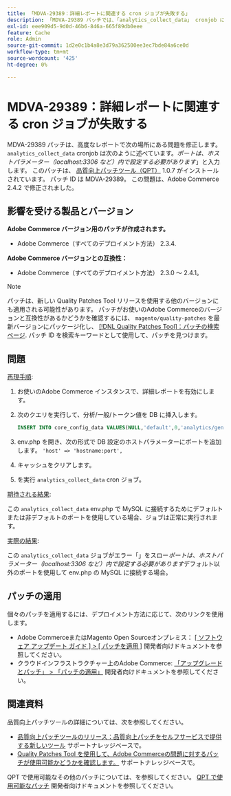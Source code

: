```yaml
---
title: 「MDVA-29389：詳細レポートに関連する cron ジョブが失敗する」
description: 「MDVA-29389 パッチでは、「analytics_collect_data」 cronjob に「*Port must be configured within host parameter （like localhost:3306）*」と表示される詳細レポートの問題が修正されています。」 このパッチは、[Quality Patches Tool （QPT） ] （/help/announcements/adobe-commerce-announcements/magento-quality-patches-released-new-tool-to-self-serve-quality-patches.md） 1.0.7 がインストールされている場合に利用できます。 パッチ ID は MDVA-29389。 この問題はAdobe Commerce 2.4.2 で修正されました。'
exl-id: eee909d5-9d0d-46b6-846a-665f89db0eee
feature: Cache
role: Admin
source-git-commit: 1d2e0c1b4a8e3d79a362500ee3ec7bde84a6ce0d
workflow-type: tm+mt
source-wordcount: '425'
ht-degree: 0%

---
```


# MDVA-29389：詳細レポートに関連する cron ジョブが失敗する

MDVA-29389 パッチは、高度なレポートで次の場所にある問題を修正します。 `analytics_collect_data` cronjob は次のように述べています。*ポートは、ホストパラメーター（localhost:3306 など）内で設定する必要があります*」と入力します。 このパッチは、 [品質向上パッチツール（QPT）](/help/announcements/adobe-commerce-announcements/magento-quality-patches-released-new-tool-to-self-serve-quality-patches.md) 1.0.7 がインストールされています。 パッチ ID は MDVA-29389。 この問題は、Adobe Commerce 2.4.2 で修正されました。

## 影響を受ける製品とバージョン

**Adobe Commerce バージョン用のパッチが作成されます。**

* Adobe Commerce（すべてのデプロイメント方法） 2.3.4.

**Adobe Commerce バージョンとの互換性：**

* Adobe Commerce（すべてのデプロイメント方法） 2.3.0 ～ 2.4.1。

>[!NOTE]
>
>パッチは、新しい Quality Patches Tool リリースを使用する他のバージョンにも適用される可能性があります。 パッチがお使いのAdobe Commerceのバージョンと互換性があるかどうかを確認するには、 `magento/quality-patches` を最新バージョンにパッケージ化し、 [[!DNL Quality Patches Tool]：パッチの検索ページ](https://devdocs.magento.com/quality-patches/tool.html#patch-grid). パッチ ID を検索キーワードとして使用して、パッチを見つけます。

## 問題

<u>再現手順</u>:

1. お使いのAdobe Commerce インスタンスで、詳細レポートを有効にします。
1. 次のクエリを実行して、分析/一般/トークン値を DB に挿入します。

   ```sql
   INSERT INTO core_config_data VALUES(NULL,'default',0,'analytics/general/token','ABCDE',now());
   ```

1. env.php を開き、次の形式で DB 設定のホストパラメーターにポートを追加します。 `'host' => 'hostname:port',`
1. キャッシュをクリアします。
1. を実行 `analytics_collect_data` cron ジョブ。

<u>期待される結果</u>:

この `analytics_collect_data` env.php で MySQL に接続するためにデフォルトまたは非デフォルトのポートを使用している場合、ジョブは正常に実行されます。

<u>実際の結果</u>:

この `analytics_collect_data` ジョブがエラー「」をスロー&#x200B;*ポートは、ホストパラメーター（localhost:3306 など）内で設定する必要があります*&#x200B;デフォルト以外のポートを使用して env.php の MySQL に接続する場合。

## パッチの適用

個々のパッチを適用するには、デプロイメント方法に応じて、次のリンクを使用します。

* Adobe CommerceまたはMagento Open Sourceオンプレミス： [[ ソフトウェア アップデート ガイド ] > [ パッチを適用 ]](https://devdocs.magento.com/guides/v2.4/comp-mgr/patching/mqp.html) 開発者向けドキュメントを参照してください。
* クラウドインフラストラクチャー上のAdobe Commerce: [「アップグレードとパッチ」 > 「パッチの適用」](https://devdocs.magento.com/cloud/project/project-patch.html) 開発者向けドキュメントを参照してください。

## 関連資料

品質向上パッチツールの詳細については、次を参照してください。

* [品質向上パッチツールのリリース：品質向上パッチをセルフサービスで提供する新しいツール](/help/announcements/adobe-commerce-announcements/magento-quality-patches-released-new-tool-to-self-serve-quality-patches.md) サポートナレッジベースで。
* [Quality Patches Tool を使用して、Adobe Commerceの問題に対するパッチが使用可能かどうかを確認します。](/help/support-tools/patches-available-in-qpt-tool/check-patch-for-magento-issue-with-magento-quality-patches.md) サポートナレッジベースで。

QPT で使用可能なその他のパッチについては、を参照してください。 [QPT で使用可能なパッチ](https://devdocs.magento.com/quality-patches/tool.html#patch-grid) 開発者向けドキュメントを参照してください。
